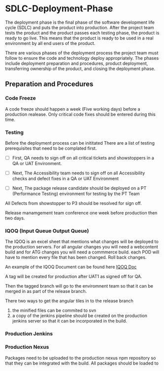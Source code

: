 # SDLC-Deployment-Phase

The deployment phase is the final phase of the software development life cycle (SDLC) and puts the product into production. After the project team tests the product and the product passes each testing phase, the product is ready to go live. This means that the product is ready to be used in a real environment by all end users of the product.

There are various phases of the deployment process the project team must follow to ensure the code and technology deploy appropriately. The phases include deployment preparation and procedures, product deployment, transferring ownership of the product, and closing the deployment phase.

## Preparation and Procedures

### Code Freeze

A code freeze should happen a week (Five working days) before a production realease. Only critical code fixes should be entered during this time. 

### Testing

Before the deployment process can be inititated There are a list of testing prerequisites that need to be complated first.

- [ ] First, QA needs to sign off on all critical tickets and showstoppers in a QA or UAT Environment.
- [ ] Next, The Accessibility team needs to sign off on all Accessibility checks and defect fixes in a QA or UAT Environment
- [ ] Next, The package release candidate should be deployed on a PT (Performance Testing) environment for testing by the PT Team


All Defects from showstopper to P3 should be resolved for sign off. 

Release manamgement team conference one week before production then two days.

### IQOQ (Input Queue Output Queue)

The IQOQ is an excel sheet that mentions what changes will be deployed to the production servers. For all angular changes you will need a webcontent build and for ATG changes you will need a commmerce build. each POD will have to mention every file that has been changed. Roll back changes.

An example of the IQOQ Document can be found here [IQOQ Doc](http://sharepoint)



A tag will be created for production after UAT1 as signed off for QA.

Then the tagged branch will go to the enviromnent team so that it can be merged in as part of the release branch. 

There two ways to get the angular tiles in to the release branch
1. the minified files can be commited to svn 
2. a copy of the jenkins pipeline should be created on the production jenkins server so that it can be incorporated in the build.

### Production Jenkins 

### Production Nexus
Packages need to be uploaded to the production nexus npm repository so that they can be integrated with the build. All packages should be loaded to 
